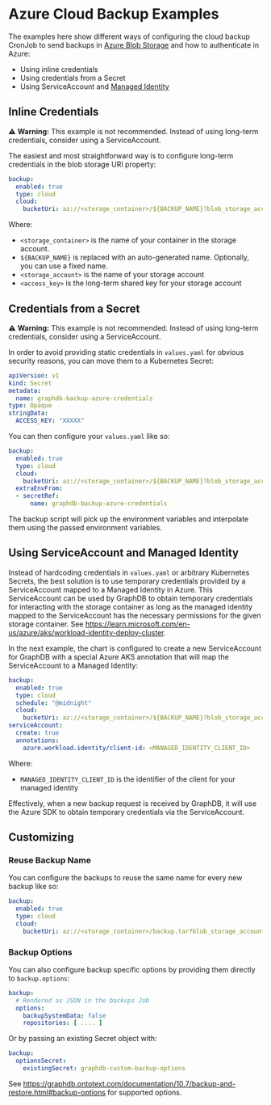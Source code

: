 # Azure Cloud Backup Examples

The examples here show different ways of configuring the cloud backup CronJob to send backups
in [Azure Blob Storage](https://learn.microsoft.com/en-us/azure/storage/blobs/storage-blobs-introduction) and how to authenticate in Azure:

* Using inline credentials
* Using credentials from a Secret
* Using ServiceAccount and [Managed Identity](https://learn.microsoft.com/en-us/entra/identity/managed-identities-azure-resources/overview)

## Inline Credentials

⚠️ **Warning:** This example is not recommended. Instead of using long-term credentials, consider using a ServiceAccount.

The easiest and most straightforward way is to configure long-term credentials in the blob storage URI property:

```yaml
backup:
  enabled: true
  type: cloud
  cloud:
    bucketUri: az://<storage_container>/${BACKUP_NAME}?blob_storage_account=<storage_account>&blob_access_key=<access_key>
```

Where:

- `<storage_container>` is the name of your container in the storage account.
- `${BACKUP_NAME}` is replaced with an auto-generated name. Optionally, you can use a fixed name.
- `<storage_account>` is the name of your storage account
- `<access_key>` is the long-term shared key for your storage account

## Credentials from a Secret

⚠️ **Warning:** This example is not recommended. Instead of using long-term credentials, consider using a ServiceAccount.

In order to avoid providing static credentials in `values.yaml` for obvious security reasons, you can move them to a Kubernetes Secret:

```yaml
apiVersion: v1
kind: Secret
metadata:
  name: graphdb-backup-azure-credentials
type: Opaque
stringData:
  ACCESS_KEY: "XXXXX"
```

You can then configure your `values.yaml` like so:

```yaml
backup:
  enabled: true
  type: cloud
  cloud:
    bucketUri: az://<storage_container>/${BACKUP_NAME}?blob_storage_account=<storage_account>&blob_access_key=${ACCESS_KEY}
  extraEnvFrom:
  - secretRef:
      name: graphdb-backup-azure-credentials
```

The backup script will pick up the environment variables and interpolate them using the passed environment variables.

## Using ServiceAccount and Managed Identity

Instead of hardcoding credentials in `values.yaml` or arbitrary Kubernetes Secrets, the best solution is to use temporary credentials
provided by a ServiceAccount mapped to a Managed Identity in Azure. This ServiceAccount can be used by GraphDB to obtain temporary
credentials for interacting with the storage container as long as the managed identity mapped to the ServiceAccount has the necessary
permissions for the given storage container. See https://learn.microsoft.com/en-us/azure/aks/workload-identity-deploy-cluster.

In the next example, the chart is configured to create a new ServiceAccount for GraphDB with a special Azure AKS annotation that will map
the ServiceAccount to a Managed Identity:

```yaml
backup:
  enabled: true
  type: cloud
  schedule: "@midnight"
  cloud:
    bucketUri: az://<storage_container>/${BACKUP_NAME}?blob_storage_account=<storage_account>
serviceAccount:
  create: true
  annotations:
    azure.workload.identity/client-id: <MANAGED_IDENTITY_CLIENT_ID>
```

Where:

- `MANAGED_IDENTITY_CLIENT_ID` is the identifier of the client for your managed identity

Effectively, when a new backup request is received by GraphDB, it will use the Azure SDK to obtain temporary credentials via the
ServiceAccount.

## Customizing

### Reuse Backup Name

You can configure the backups to reuse the same name for every new backup like so:

```yaml
backup:
  enabled: true
  type: cloud
  cloud:
    bucketUri: az://<storage_container>/backup.tar?blob_storage_account=<storage_account>
```

### Backup Options

You can also configure backup specific options by providing them directly to `backup.options`:

```yaml
backup:
  # Rendered as JSON in the backups Job
  options:
    backupSystemData: false
    repositories: [ .... ]
```

Or by passing an existing Secret object with:

```yaml
backup:
  optionsSecret:
    existingSecret: graphdb-custom-backup-options
```

See https://graphdb.ontotext.com/documentation/10.7/backup-and-restore.html#backup-options for supported options.
